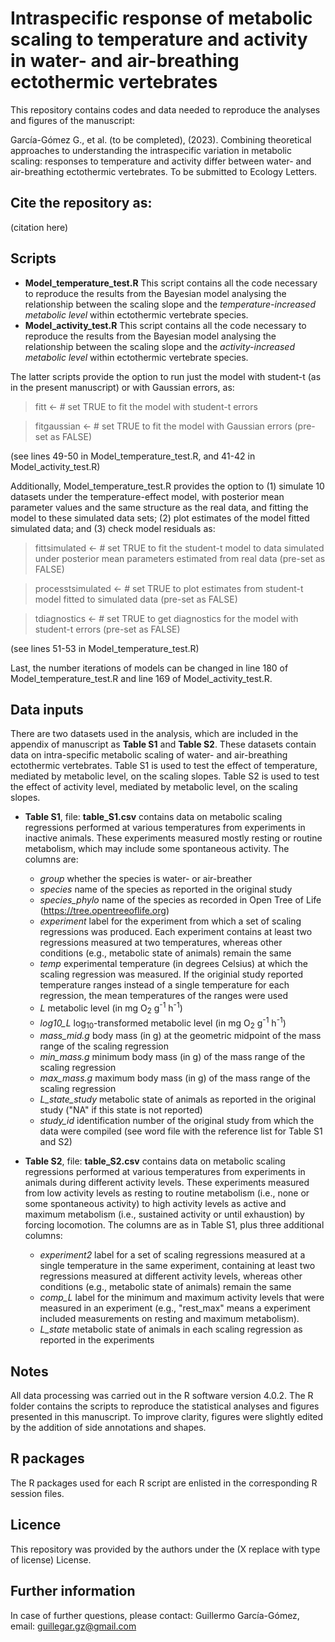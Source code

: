 # Intraspecific response of metabolic scaling to temperature and activity in water- and air-breathing ectothermic vertebrates
This repository contains codes and data needed to reproduce the analyses and figures of the manuscript:

García-Gómez G., et al. (to be completed), (2023). Combining theoretical approaches to understanding the intraspecific variation in metabolic scaling: responses to temperature and activity differ between water- and air-breathing ectothermic vertebrates. To be submitted to Ecology Letters.

## Cite the repository as:
(citation here)

## Scripts
* **Model_temperature_test.R** This script contains all the code necessary to reproduce the results from the Bayesian model analysing the relationship between the scaling slope and the *temperature-increased metabolic level* within ectothermic vertebrate species. 
* **Model_activity_test.R** This script contains all the code necessary to reproduce the results from the Bayesian model analysing the relationship between the scaling slope and the *activity-increased metabolic level* within ectothermic vertebrate species.

The latter scripts provide the option to run just the model with student-t (as in the present manuscript) or with Gaussian errors, as:
> fitt <- # set TRUE to fit the model with student-t errors

> fitgaussian <- # set TRUE to fit the model with Gaussian errors (pre-set as FALSE)

(see lines 49-50 in Model_temperature_test.R, and 41-42 in Model_activity_test.R)

Additionally, Model_temperature_test.R provides the option to (1) simulate 10 datasets under the temperature-effect model, with posterior mean parameter values and the same structure as the real data, and fitting the model to these simulated data sets; (2) plot estimates of the model fitted simulated data; and (3) check model residuals as:
> fittsimulated <- # set TRUE to fit the student-t model to data simulated under posterior mean parameters estimated from real data (pre-set as FALSE)

> processtsimulated <- # set TRUE to plot estimates from student-t model fitted to simulated data (pre-set as FALSE)

> tdiagnostics <- # set TRUE to get diagnostics for the model with student-t errors (pre-set as FALSE)

(see lines 51-53 in Model_temperature_test.R)

Last, the number iterations of models can be changed in line 180 of Model_temperature_test.R and line 169 of Model_activity_test.R.

## Data inputs
There are two datasets used in the analysis, which are included in the appendix of manuscript as **Table S1** and **Table S2**. These datasets contain data on intra-specific metabolic scaling of water- and air-breathing ectothermic vertebrates. Table S1 is used to test the effect of temperature, mediated by metabolic level, on the scaling slopes. Table S2 is used to test the effect of activity level, mediated by metabolic level, on the scaling slopes.

* **Table S1**, file: **table_S1.csv** contains data on metabolic scaling regressions performed at various temperatures from experiments in inactive animals. These experiments measured mostly resting or routine metabolism, which may include some spontaneous activity. The columns are:
  * *group* whether the species is water- or air-breather
  * *species* name of the species as reported in the original study
  * *species_phylo* name of the species as recorded in Open Tree of Life       (https://tree.opentreeoflife.org) 
  * *experiment* label for the experiment from which a set of scaling regressions was produced. Each experiment contains at least two regressions measured at two temperatures, whereas other conditions (e.g., metabolic state of animals) remain the same  
  * *temp* experimental temperature (in degrees Celsius) at which the scaling regression was measured. If the originial study reported temperature ranges instead of a single temperature for each regression, the mean temperatures of the ranges were used
  * *L* metabolic level (in mg O<sub>2</sub> g<sup>-1</sup> h<sup>-1</sup>) 
  * *log10_L* log<sub>10</sub>-transformed metabolic level (in mg O<sub>2</sub> g<sup>-1</sup> h<sup>-1</sup>) 
  * *mass_mid.g* body mass (in g) at the geometric midpoint of the mass range of the scaling regression
  * *min_mass.g* minimum body mass (in g) of the mass range of the scaling regression
  * *max_mass.g* maximum body mass (in g) of the mass range of the scaling regression
  * *L_state_study* metabolic state of animals as reported in the original study ("NA" if this state is not reported)
  * *study_id* identification number of the original study from which the data were compiled (see word file with the reference list for Table S1 and S2)

* **Table S2**, file: **table_S2.csv** contains data on metabolic scaling regressions performed at various temperatures from experiments in animals during different activity levels. These experiments measured from low activity levels as resting to routine metabolism (i.e., none or some spontaneous activity) to high activity levels as active and maximum metabolism (i.e., sustained activity or until exhaustion) by forcing locomotion. The columns are as in Table S1, plus three additional columns:
  * *experiment2* label for a set of scaling regressions measured at a single temperature in the same experiment, containing at least two regressions measured at different activity levels, whereas other conditions (e.g., metabolic state of animals) remain the same
  * *comp_L* label for the minimum and maximum activity levels that were measured in an experiment (e.g., "rest_max" means a experiment included measurements on resting and maximum metabolism).
  * *L_state* metabolic state of animals in each scaling regression as reported in the experiments 

## Notes
All data processing was carried out in the R software version 4.0.2. The R folder contains the scripts to reproduce the statistical analyses and figures presented in this manuscript. To improve clarity, figures were slightly edited by the addition of side annotations and shapes.

## R packages
The R packages used for each R script are enlisted in the corresponding R session files.

## Licence
This repository was provided by the authors under the (X replace with type of license) License.

## Further information
In case of further questions, please contact: Guillermo García-Gómez, email: guillegar.gz@gmail.com
